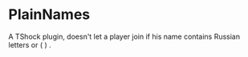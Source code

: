PlainNames
==========

A TShock plugin, doesn't let a player join if his name contains Russian letters or ( ) .